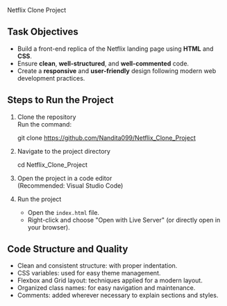 Netflix Clone Project

## Task Objectives
- Build a front-end replica of the Netflix landing page using **HTML** and **CSS**.
- Ensure **clean**, **well-structured**, and **well-commented** code.
- Create a **responsive** and **user-friendly** design following modern web development practices.

## Steps to Run the Project
1. Clone the repository  
   Run the command:  
    
   git clone https://github.com/Nandita099/Netflix_Clone_Project
 
2. Navigate to the project directory  
    
   cd Netflix_Clone_Project
    

3. Open the project in a code editor  
   (Recommended: Visual Studio Code)

4. Run the project  
   - Open the `index.html` file.
   - Right-click and choose "Open with Live Server" (or directly open in your browser).

## Code Structure and Quality
- Clean and consistent structure: with proper indentation.
- CSS variables: used for easy theme management.
- Flexbox and Grid layout: techniques applied for a modern layout.
- Organized class names: for easy navigation and maintenance.
- Comments: added wherever necessary to explain sections and styles.
 

